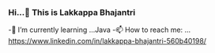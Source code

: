 ### Hi...👋 This is Lakkappa Bhajantri
-🌱 I’m currently learning ...Java
-📫 How to reach me: ... https://www.linkedin.com/in/lakkappa-bhajantri-560b40198/
<!--
**LakkappaBJ/LakkappaBJ** is a ✨ _special_ ✨ repository because its `README.md` (this file) appears on your GitHub profile.

Here are some ideas to get you started:

- 🔭 I’m currently working on ...
- 🌱 I’m currently learning ...
- 👯 I’m looking to collaborate on ...
- 🤔 I’m looking for help with ...
- 💬 Ask me about ...
- 📫 How to reach me: ...
- 😄 Pronouns: ...
- ⚡ Fun fact: ...
-->
